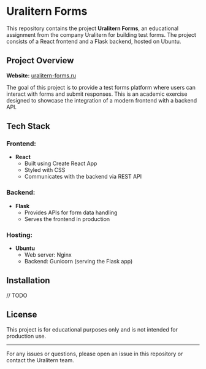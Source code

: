 # Uralitern Forms

This repository contains the project **Uralitern Forms**, an educational assignment from the company Uralitern for building test forms. The project consists of a React frontend and a Flask backend, hosted on Ubuntu.

## Project Overview

**Website:** [uralitern-forms.ru](http://uralitern-forms.ru)

The goal of this project is to provide a test forms platform where users can interact with forms and submit responses. This is an academic exercise designed to showcase the integration of a modern frontend with a backend API.

## Tech Stack

### Frontend:
- **React**
  - Built using Create React App
  - Styled with CSS
  - Communicates with the backend via REST API

### Backend:
- **Flask**
  - Provides APIs for form data handling
  - Serves the frontend in production

### Hosting:
- **Ubuntu**
  - Web server: Nginx
  - Backend: Gunicorn (serving the Flask app)

## Installation

// TODO

## License

This project is for educational purposes only and is not intended for production use.

---

For any issues or questions, please open an issue in this repository or contact the Uralitern team.
